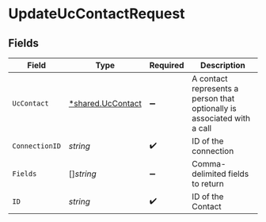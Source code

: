 # UpdateUcContactRequest


## Fields

| Field                                                                   | Type                                                                    | Required                                                                | Description                                                             |
| ----------------------------------------------------------------------- | ----------------------------------------------------------------------- | ----------------------------------------------------------------------- | ----------------------------------------------------------------------- |
| `UcContact`                                                             | [*shared.UcContact](../../models/shared/uccontact.md)                   | :heavy_minus_sign:                                                      | A contact represents a person that optionally is associated with a call |
| `ConnectionID`                                                          | *string*                                                                | :heavy_check_mark:                                                      | ID of the connection                                                    |
| `Fields`                                                                | []*string*                                                              | :heavy_minus_sign:                                                      | Comma-delimited fields to return                                        |
| `ID`                                                                    | *string*                                                                | :heavy_check_mark:                                                      | ID of the Contact                                                       |